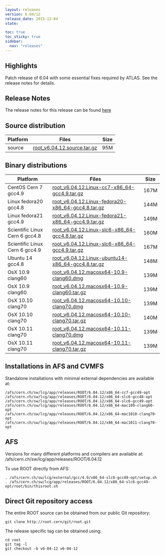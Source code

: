```yaml
---
layout: releases
version: 6.04/12
release_date: 2015-12-04
state:

toc: true
toc_sticky: true
sidebar:
  nav: "releases"
---
```


## Highlights

Patch release of 6.04 with some essential fixes required by ATLAS. See the release notes for details.

## Release Notes

The release notes for this release can be found [here](https://root.cern/doc/v604/release-notes.html#release-6.0412)

## Source distribution

| Platform       | Files | Size |
|-----------|-------|-----|
| source | [root_v6.04.12.source.tar.gz](https://root.cern/download/root_v6.04.12.source.tar.gz) |  95M |


## Binary distributions

| Platform       | Files | Size |
|-----------|-------|-----|
| CentOS Cern 7 gcc4.9 | [root_v6.04.12.Linux-cc7-x86_64-gcc4.9.tar.gz](https://root.cern/download/root_v6.04.12.Linux-cc7-x86_64-gcc4.9.tar.gz) | 167M |
| Linux fedora20 gcc4.8 | [root_v6.04.12.Linux-fedora20-x86_64-gcc4.8.tar.gz](https://root.cern/download/root_v6.04.12.Linux-fedora20-x86_64-gcc4.8.tar.gz) | 144M |
| Linux fedora21 gcc4.9 | [root_v6.04.12.Linux-fedora21-x86_64-gcc4.9.tar.gz](https://root.cern/download/root_v6.04.12.Linux-fedora21-x86_64-gcc4.9.tar.gz) | 149M |
| Scientific Linux Cern 6 gcc4.8 | [root_v6.04.12.Linux-slc6-x86_64-gcc4.8.tar.gz](https://root.cern/download/root_v6.04.12.Linux-slc6-x86_64-gcc4.8.tar.gz) | 160M |
| Scientific Linux Cern 6 gcc4.9 | [root_v6.04.12.Linux-slc6-x86_64-gcc4.9.tar.gz](https://root.cern/download/root_v6.04.12.Linux-slc6-x86_64-gcc4.9.tar.gz) | 167M |
| Ubuntu 14 gcc4.8 | [root_v6.04.12.Linux-ubuntu14-x86_64-gcc4.8.tar.gz](https://root.cern/download/root_v6.04.12.Linux-ubuntu14-x86_64-gcc4.8.tar.gz) | 148M |
| OsX 10.9 clang60 | [root_v6.04.12.macosx64-10.9-clang60.dmg](https://root.cern/download/root_v6.04.12.macosx64-10.9-clang60.dmg) | 139M |
| OsX 10.9 clang60 | [root_v6.04.12.macosx64-10.9-clang60.tar.gz](https://root.cern/download/root_v6.04.12.macosx64-10.9-clang60.tar.gz) | 139M |
| OsX 10.10 clang70 | [root_v6.04.12.macosx64-10.10-clang70.dmg](https://root.cern/download/root_v6.04.12.macosx64-10.10-clang70.dmg) | 139M |
| OsX 10.10 clang70 | [root_v6.04.12.macosx64-10.10-clang70.tar.gz](https://root.cern/download/root_v6.04.12.macosx64-10.10-clang70.tar.gz) | 140M |
| OsX 10.11 clang70 | [root_v6.04.12.macosx64-10.11-clang70.dmg](https://root.cern/download/root_v6.04.12.macosx64-10.11-clang70.dmg) | 139M |
| OsX 10.11 clang70 | [root_v6.04.12.macosx64-10.11-clang70.tar.gz](https://root.cern/download/root_v6.04.12.macosx64-10.11-clang70.tar.gz) | 139M |



## Installations in AFS and CVMFS
Standalone installations with minimal external dependencies are available at:
~~~
/afs/cern.ch/sw/lcg/app/releases/ROOT/6.04.12/x86_64-cc7-gcc49-opt
/afs/cern.ch/sw/lcg/app/releases/ROOT/6.04.12/x86_64-slc6-gcc48-opt
/afs/cern.ch/sw/lcg/app/releases/ROOT/6.04.12/x86_64-slc6-gcc49-opt
/afs/cern.ch/sw/lcg/app/releases/ROOT/6.04.12/x86_64-mac109-clang60-opt
/afs/cern.ch/sw/lcg/app/releases/ROOT/6.04.12/x86_64-mac1010-clang70-opt
/afs/cern.ch/sw/lcg/app/releases/ROOT/6.04.12/x86_64-mac1011-clang70-opt
~~~

## AFS
Versions for many different platforms and compilers are available at:
/afs/cern.ch/sw/lcg/app/releases/ROOT/6.04.12

To use ROOT directly from AFS:
~~~
. /afs/cern.ch/sw/lcg/external/gcc/4.9/x86_64-slc6-gcc49-opt/setup.sh
. /afs/cern.ch/sw/lcg/app/releases/ROOT/6.04.12/x86_64-slc6-gcc49-opt/root/bin/thisroot.sh
~~~

## Direct Git repository access
The entire ROOT source can be obtained from our public Git repository:

~~~
git clone http://root.cern/git/root.git
~~~
The release specific tag can be obtained using:
~~~
cd root
git tag -l
git checkout -b v6-04-12 v6-04-12
~~~